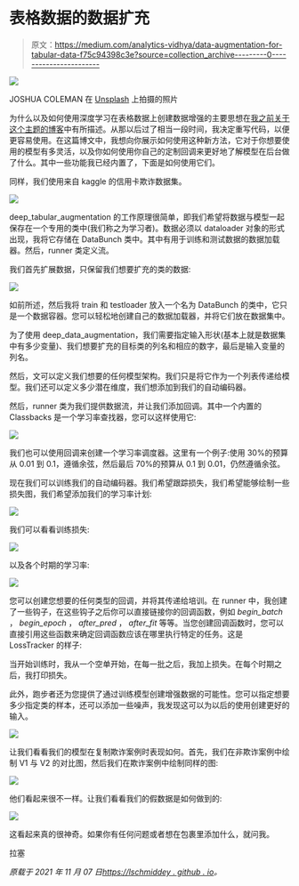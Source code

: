 # 表格数据的数据扩充

> 原文：<https://medium.com/analytics-vidhya/data-augmentation-for-tabular-data-f75c94398c3e?source=collection_archive---------0----------------------->

![](img/5c40f4f75a7f93e4bbf9e0bcc22f51bd.png)

JOSHUA COLEMAN 在 [Unsplash](https://unsplash.com?utm_source=medium&utm_medium=referral) 上拍摄的照片

为什么以及如何使用深度学习在表格数据上创建数据增强的主要思想在[我之前关于这个主题的博客](/analytics-vidhya/tabular-data-augmentation-with-deep-learning-7270584e7ff)中有所描述。从那以后过了相当一段时间，我决定重写代码，以便更容易使用。在这篇博文中，我想向你展示如何使用这种新方法，它对于你想要使用的模型有多灵活，以及你如何使用你自己的定制回调来更好地了解模型在后台做了什么。其中一些功能我已经内置了，下面是如何使用它们。

同样，我们使用来自 kaggle 的信用卡欺诈数据集。

![](img/e8a03541ed5cd6b044dbc4a554b3e9de.png)

deep_tabular_augmentation 的工作原理很简单，即我们希望将数据与模型一起保存在一个专用的类中(我们称之为学习者)。数据必须以 dataloader 对象的形式出现，我将它存储在 DataBunch 类中。其中有用于训练和测试数据的数据加载器。然后，runner 类定义流。

我们首先扩展数据，只保留我们想要扩充的类的数据:

![](img/d685a443be134f8b3cb21edcfb2626c3.png)

如前所述，然后我将 train 和 testloader 放入一个名为 DataBunch 的类中，它只是一个数据容器。您可以轻松地创建自己的数据加载器，并将它们放在数据集中。

为了使用 deep_data_augmentation，我们需要指定输入形状(基本上就是数据集中有多少变量)、我们想要扩充的目标类的列名和相应的数字，最后是输入变量的列名。

然后，文可以定义我们想要的任何模型架构。我们只是将它作为一个列表传递给模型。我们还可以定义多少潜在维度，我们想添加到我们的自动编码器。

然后，runner 类为我们提供数据流，并让我们添加回调。其中一个内置的 Classbacks 是一个学习率查找器，您可以这样使用它:

![](img/23817fa0bbd85ca636afde20df36ed3c.png)

我们也可以使用回调来创建一个学习率调度器。这里有一个例子:使用 30%的预算从 0.01 到 0.1，遵循余弦，然后最后 70%的预算从 0.1 到 0.01，仍然遵循余弦。

现在我们可以训练我们的自动编码器。我们希望跟踪损失，我们希望能够绘制一些损失图，我们希望添加我们的学习率计划:

![](img/549d729d775a9527e7ff0373aa0a9ac3.png)

我们可以看看训练损失:

![](img/dc874bddb211fabc01d546dcc1e83d7c.png)

以及各个时期的学习率:

![](img/c1b34ce0cd2290077e1bbe58908417a7.png)

您可以创建您想要的任何类型的回调，并将其传递给培训。在 runner 中，我创建了一些钩子，在这些钩子之后你可以直接链接你的回调函数，例如 *begin_batch* ， *begin_epoch* ， *after_pred* ， *after_fit* 等等。当您创建回调函数时，您可以直接引用这些函数来确定回调函数应该在哪里执行特定的任务。这是 LossTracker 的样子:

当开始训练时，我从一个空单开始，在每一批之后，我加上损失。在每个时期之后，我打印损失。

此外，跑步者还为您提供了通过训练模型创建增强数据的可能性。您可以指定想要多少指定类的样本，还可以添加一些噪声，我发现这可以为以后的使用创建更好的输入。

![](img/0b42304131497724679c9ef571975d7d.png)

让我们看看我们的模型在复制欺诈案例时表现如何。首先，我们在非欺诈案例中绘制 V1 与 V2 的对比图，然后我们在欺诈案例中绘制同样的图:

![](img/68e8458dd3f64825b232f8af4dabd7e1.png)

他们看起来很不一样。让我们看看我们的假数据是如何做到的:

![](img/ee8dcaf70b1cb2c721d94dc34709986f.png)

这看起来真的很神奇。如果你有任何问题或者想在包裹里添加什么，就问我。

拉塞

*原载于 2021 年 11 月 07 日*[*https://lschmiddey . github . io*](https://lschmiddey.github.io/fastpages_/2021/04/10/DeepLearning_TabularDataAugmentation.html)*。*
